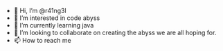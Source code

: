 - 👋 Hi, I’m @r41ng3l
- 👀 I’m interested in code abyss
- 🌱 I’m currently learning java
- 💞️ I’m looking to collaborate on creating the abyss we are all hoping for.
- 📫 How to reach me

<!---
r41ng3l/r41ng3l is a ✨ special ✨ repository because its `README.md` (this file) appears on your GitHub profile.
You can click the Preview link to take a look at your changes.
--->
